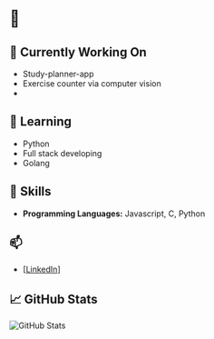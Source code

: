 # 👋

## 🔭 Currently Working On
- Study-planner-app 
- Exercise counter via computer vision
- 
## 🌱 Learning
- Python
- Full stack developing
- Golang
  
## 💼 Skills
- **Programming Languages:** Javascript, C, Python

## 📫
- [[LinkedIn](https://www.linkedin.com/in/felix-stegemann-131333301/)]

## 📈 GitHub Stats
![GitHub Stats](https://github-readme-stats.vercel.app/api?username=flxs007&show_icons=true&theme=radical)
